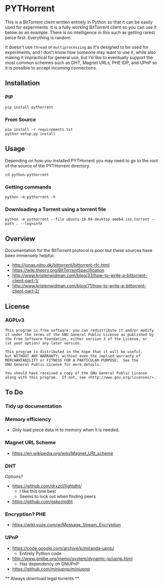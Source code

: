 # PYTHorrent
This is a BitTorrent client written entirely in Python so that it can be easily used for experiments. It is a fully working BitTorrent client so you can use it below as an example. There is no intelligence in this such as getting rarest peice first. Everything is random.

It doesn't use `thread` or `multiprocessing` as it's designed to be used for experiments, and I don't know how someone may want to use it, while also making it impractical for general use, but I'd like to eventually support the most common schemes such as DHT, Magnet URLs, PHE tDP, and UPnP so it is possible to accept incoming connections.

## Installation
### PIP

    pip install pythorrent
    
### From Source

    pip install -r requirements.txt
    python setup.py install

## Usage
Depending on how you installed PYTHorrent you may need to go to the root of the source of the PYTHorrent directory.

    cd python-pythorrent

### Getting commands

    python -m pythorrent -h

### Downloading a Torrent using a torrent file

    python -m pythorrent --file ubuntu-16.04-desktop-amd64.iso.torrent --path . --log=info

## Overview
Documentation for the BitTorrent protocol is poor but these sources have been immensely helpful:
- http://jonas.nitro.dk/bittorrent/bittorrent-rfc.html
- https://wiki.theory.org/BitTorrentSpecification
- http://www.kristenwidman.com/blog/33/how-to-write-a-bittorrent-client-part-1/
- http://www.kristenwidman.com/blog/71/how-to-write-a-bittorrent-client-part-2/

## License
### AGPLv3

    This program is free software: you can redistribute it and/or modify
    it under the terms of the GNU General Public License as published by
    the Free Software Foundation, either version 3 of the License, or
    (at your option) any later version.

    This program is distributed in the hope that it will be useful,
    but WITHOUT ANY WARRANTY; without even the implied warranty of
    MERCHANTABILITY or FITNESS FOR A PARTICULAR PURPOSE.  See the
    GNU General Public License for more details.

    You should have received a copy of the GNU General Public License
    along with this program.  If not, see <http://www.gnu.org/licenses/>.

## To Do
### Tidy up documentation
### Memory efficiency
- Only load piece data in to memory when it is needed.

### Magnet URL Scheme
- https://en.wikipedia.org/wiki/Magnet_URI_scheme

### DHT
Options?
- https://github.com/drxzcl/lightdht/
  - I like this one best
  - Seems to lock out when finding peers
- https://github.com/gsko/mdht

### Encryption? PHE
- https://wiki.vuze.com/w/Message_Stream_Encryption

### UPnP
- https://code.google.com/archive/p/miranda-upnp/
  - Entirely Python code
- http://www.gniibe.org/memo/system/dynamic-ip/upnp.html
  - Has dependency on GNUPnP
- https://github.com/miniupnp/miniupnp


** Always download legal torrents **
